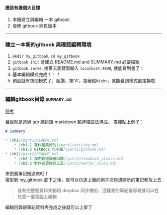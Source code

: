 #### 應該有幾個大目標
1. 本機建立與編輯 一本 gitbook
2. 發佈 gitbook 網頁版本
___

### 建立一本新的gitbook 與確認編輯環境
1. `mkdir my_gitbook`, `cd my_gitbook`
2. `gitbook init`
   會建立 README.md and SUMMARY.md 必要檔案
3. `gitbook serve`, 接著去瀏覽器輸入 `localhost:4000`, 就能看到書了！
4. 基本編輯模式完成！！！
5. 預設就有夜間模式了，超讚，按'A'，接著點`Night`，就能看到樣式直接換啦
___

### 編輯gitbook目錄 `SUMMARY.md`
[參考](https://wastemobile.gitbooks.io/gitbook-chinese/content/format/chapters.html)

目錄就是透過 tab 縮排跟 markdown 超連結語法構成。
直接貼上例子：

```md
# Summary

* [ch1](part1/README.md)
    * [ch1-1 寫作是美好的](part1/writing.md)
    * [ch1-2 GitBook 也不錯](part1/gitbook.md)
* [ch2](part2/README.md)
    * [ch2-1 我們歡迎讀者回饋](part2/feedback_please.md)
    * [ch2-2 對作者更好的工具](part2/better_tools.md)
```

來把舊筆記搬過來吧！  
複製到 my_gitbook 底下之後，就可以仿造上面的例子把你想顯示的筆記都放上去
> 我有把整個資料夾都用 dropbox 同步備份，這樣我的筆記很容易就可以在任意一臺電腦上編輯

編輯目錄跟筆記資料夾完成之後就可以上架了
